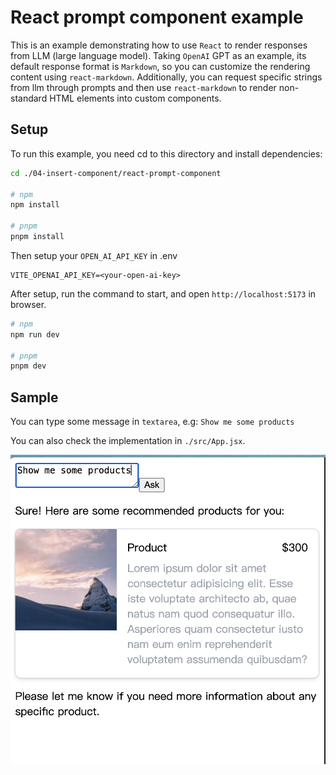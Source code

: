 # React prompt component example
This is an example demonstrating how to use `React` to render responses from LLM (large language model). Taking `OpenAI` GPT as an example, its default response format is `Markdown`, so you can customize the rendering content using `react-markdown`. Additionally, you can request specific strings from llm through prompts and then use `react-markdown` to render non-standard HTML elements into custom components.

## Setup
To run this example, you need cd to this directory and install dependencies:

```sh
cd ./04-insert-component/react-prompt-component

# npm
npm install

# pnpm
pnpm install
```

Then setup your `OPEN_AI_API_KEY` in .env

```.env
VITE_OPENAI_API_KEY=<your-open-ai-key>
```

After setup, run the command to start, and open `http://localhost:5173` in browser.
```sh
# npm
npm run dev

# pnpm 
pnpm dev
```

## Sample
You can type some message in `textarea`, e.g: `Show me some products`

You can also check the implementation in `./src/App.jsx`.

![sample](../sample.png)